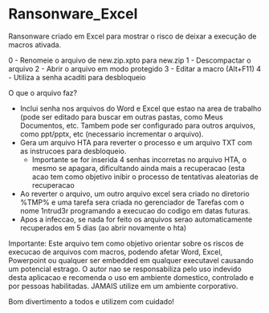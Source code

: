 # Ransonware_Excel
Ransonware criado em Excel para mostrar o risco de deixar a execução de macros ativada.

0 - Renomeie o arquivo de new.zip.xpto para new.zip
1 - Descompactar o arquivo
2 - Abrir o arquivo em modo protegido
3 - Editar a macro (Alt+F11)
4 - Utiliza a senha acaditi para desbloqueio

O que o arquivo faz?

- Inclui senha nos arquivos do Word e Excel que estao na area de trabalho (pode ser editado para buscar em outras pastas, como Meus Documentos, etc. Tambem pode ser configurado para outros arquivos, como ppt/pptx, etc (necessario incrementar o arquivo).
- Gera um arquivo HTA para reverter o processo e um arquivo TXT com as instrucoes para desbloqueio.
   - Importante se for inserida 4 senhas incorretas no arquivo HTA, o mesmo se apagara, dificultando ainda mais a recuperacao (esta acao tem como objetivo inibir o processo de tentativas aleatorias de recuperacao
- Ao reverter o arquivo, um outro arquivo excel sera criado no diretorio %TMP% e uma tarefa sera criada no gerenciador de Tarefas com o nome 1ntrud3r programando a execucao do codigo em datas futuras.
- Apos a infeccao, se nada for feito os arquivos serao automaticamente recuperados em 5 dias (ao abrir novamente o hta)

Importante:
Este arquivo tem como objetivo orientar sobre os riscos de execucao de arquivos com macros, podendo afetar Word, Excel, Powerpoint ou qualquer ser embedded em qualquer executavel causando um potencial estrago.
O autor nao se responsabiliza pelo uso indevido desta aplicacao e recomenda o uso em ambiente domestico, controlado e por pessoas habilitadas. JAMAIS utilize em um ambiente corporativo.


Bom divertimento a todos e utilizem com cuidado!
